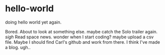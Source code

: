 # hello-world
doing hello world yet again.

Bored. About to look at something else. maybe catch the Solo trailer again. *sigh*
Read space news.  wonder when I start coding?  maybe upload a csv file.
Maybe I should find Carl's github and work from there.
I think I've made a blog. ugh..
